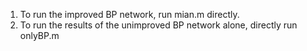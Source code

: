 1. To run the improved BP network, run mian.m directly.
2. To run the results of the unimproved BP network alone, directly run onlyBP.m
